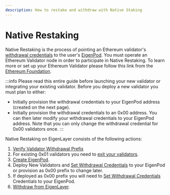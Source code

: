 ```yaml
---
description: How to restake and withdraw with Native Staking
---
```


# Native Restaking

Native Restaking is the process of pointing an Ethereum validator's [withdrawal credentials](https://notes.ethereum.org/@launchpad/withdrawals-faq#Q-What-are-withdrawals) to the user's [EigenPod](./create-eigenpod/README.md). You must operate an Ethereum Validator node in order to participate in Native Restaking. To learn more or set up your Ethereum Validator please follow this link from the [Ethereum Foundation](https://goerli.launchpad.ethereum.org/).

:::info
Please read this entire guide before launching your new validator or integrating your existing validator. Before you deploy a new validator you must plan to either:
- Initially provision the withdrawal credentials to your EigenPod address (created on the next page).
- Initially provision the withdrawal credentials to an 0x00 address. You can then later modify your withdrawal credentials to your EigenPod address. Note that you can only change the withdrawal credential for 0x00 validators once.
:::

Native Restaking on EigenLayer consists of the following actions:
1. [Verify Validator Withdrawal Prefix](validator-eligibility-withdrawal-prefix.md)
1. For existing 0x01 validators you need to [exit your validators](./withdrawal-flow/withdrawing-a-validator-from-consensus-layer.md).
1. [Create EigenPod](./create-eigenpod/README.md).
1. Deploy New Validators and [Set Withdrawal Credentials](repointing-a-validators-withdrawal-credentials.md) to your EigenPod or provision as 0x00 prefix to change later.
1. If deployed as 0x00 prefix you will need to [Set Withdrawal Credentials](repointing-a-validators-withdrawal-credentials.md) Credentials to your EigenPod.
1. [Withdraw from EigenLayer](./withdrawal-flow/README.md).
